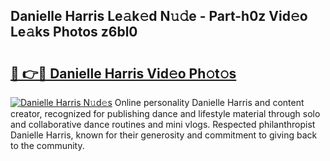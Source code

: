 ## Danielle Harris Le𝚊k𝚎d N𝚞𝚍e - Part-h0z Vid𝚎o Le𝚊ks Photos z6bl0

# <h2><a href="http://fbd6qwz.evod.top/?m=Danielle+Harris">🔗 👉🔴 Danielle Harris Vid𝚎o Ph𝚘t𝚘s</a></h2>

[![Danielle Harris N𝚞d𝚎s](https://i.imgur.com/8V9OHl7.gif)](http://fbd6qwz.evod.top/?m=Danielle+Harris)
Online personality Danielle Harris and content creator, recognized for publishing dance and lifestyle material through solo and collaborative dance routines and mini vlogs. Respected philanthropist Danielle Harris, known for their generosity and commitment to giving back to the community. 
